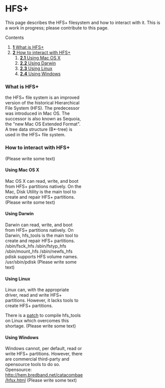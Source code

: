 HFS+
====
This page describes the HFS+ filesystem and how to interact with it.
This is a work in progress; please contribute to this page.


<div class="sites-embed-border-off sites-embed" style="width:250px;">


Contents
1.  [**1** What is HFS+](hfsplus.html#TOC-What-is-HFS-)
2.  [**2** How to interact with HFS+](hfsplus.html#TOC-How-to-interact-with-HFS-)
    1.  [**2.1** Using Mac OS X](hfsplus.html#TOC-Using-Mac-OS-X)
    2.  [**2.2** Using Darwin](hfsplus.html#TOC-Using-Darwin)
    3.  [**2.3** Using Linux](hfsplus.html#TOC-Using-Linux)
    4.  [**2.4** Using Windows](hfsplus.html#TOC-Using-Windows)


### What is HFS+
the HFS+ file system is an improved version of the historical Hierarchical File System (HFS).
The predecessor was introduced in Mac OS.
The successor is also known as Sequoia, the "new Mac OS Extended Format".
A tree data structure (B*-tree) is used in the HFS+ file system. 
### How to interact with HFS+
(Please write some text)
#### Using Mac OS X
Mac OS X can read, write, and boot from HFS+ partitions natively.
On the Mac, Disk Utility is the main tool to create and repair HFS+ partitions.
(Please write some text)
#### Using Darwin
Darwin can read, write, and boot from HFS+ partitions natively.
On Darwin, hfs_tools is the main tool to create and repair HFS+ partitions.
/sbin/fsck_hfs
/sbin/fstyp_hfs
/sbin/mount_hfs
/sbin/newfs_hfs
pdisk supports HFS volume names.
/usr/sbin/pdisk
(Please write some text)
#### Using Linux
Linux can, with the appropriate driver, read and write HFS+ partitions. However, it lacks tools to create HFS+ partitions.

There is a [patch](http://atv-bootloader.googlecode.com/files/hfs_support-1.0.tar.gz) to compile hfs_tools on Linux which overcomes this shortage.
(Please write some text)
#### Using Windows
Windows cannot, per default, read or write HFS+ partitions.
However, there are commercial third-party and opensource tools to do so.
Opensource:
http://hem.bredband.net/catacombae/hfsx.html
(Please write some text)

